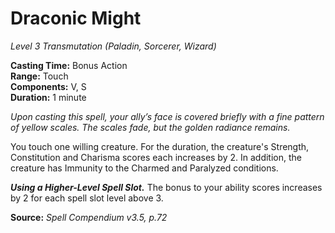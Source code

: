 # Draconic Might
*Level 3 Transmutation (Paladin, Sorcerer, Wizard)*

**Casting Time:** Bonus Action  
**Range:** Touch  
**Components:** V, S  
**Duration:** 1 minute

*Upon casting this spell, your ally’s face is covered briefly with a fine pattern of yellow scales. The scales fade, but the golden radiance remains.*

You touch one willing creature. For the duration, the creature's Strength, Constitution and Charisma scores each increases by 2. In addition, the creature has Immunity to the Charmed and Paralyzed conditions.

***Using a Higher-Level Spell Slot.*** The bonus to your ability scores increases by 2 for each spell slot level above 3.



**Source:** *Spell Compendium v3.5, p.72*